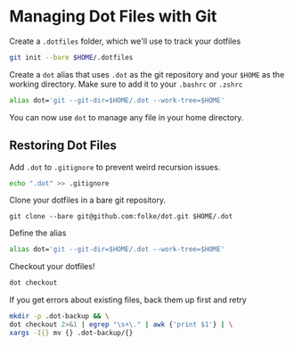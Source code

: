 # Managing Dot Files with Git

Create a `.dotfiles` folder, which we'll use to track your dotfiles

```bash
git init --bare $HOME/.dotfiles
```

Create a `dot` alias that uses `.dot` as the git repository and your `$HOME` as the working directory.
Make sure to add it to your `.bashrc` or `.zshrc`

```bash
alias dot='git --git-dir=$HOME/.dot --work-tree=$HOME'
```

You can now use `dot` to manage any file in your home directory.

## Restoring Dot Files

Add `.dot` to `.gitignore` to prevent weird recursion issues.

```bash
echo ".dot" >> .gitignore
```

Clone your dotfiles in a bare git repository.

```shell
git clone --bare git@github.com:folke/dot.git $HOME/.dot
```

Define the alias

```bash
alias dot='git --git-dir=$HOME/.dot --work-tree=$HOME'
```

Checkout your dotfiles!

```bash
dot checkout
```

If you get errors about existing files, back them up first and retry

```bash
mkdir -p .dot-backup && \
dot checkout 2>&1 | egrep "\s+\." | awk {'print $1'} | \
xargs -I{} mv {} .dot-backup/{}
```
